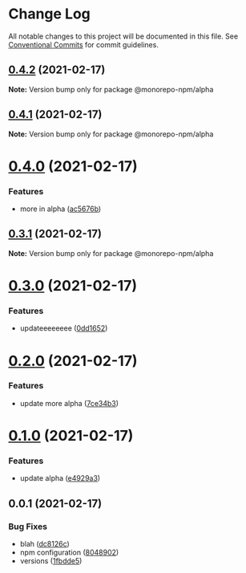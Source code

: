 # Change Log

All notable changes to this project will be documented in this file.
See [Conventional Commits](https://conventionalcommits.org) for commit guidelines.

## [0.4.2](https://github.com/developer239/monorepo-npm/compare/@monorepo-npm/alpha@0.4.1...@monorepo-npm/alpha@0.4.2) (2021-02-17)

**Note:** Version bump only for package @monorepo-npm/alpha





## [0.4.1](https://github.com/developer239/monorepo-npm/compare/@monorepo-npm/alpha@0.4.0...@monorepo-npm/alpha@0.4.1) (2021-02-17)

**Note:** Version bump only for package @monorepo-npm/alpha





# [0.4.0](https://github.com/developer239/monorepo-npm/compare/@monorepo-npm/alpha@0.3.1...@monorepo-npm/alpha@0.4.0) (2021-02-17)


### Features

* more in alpha ([ac5676b](https://github.com/developer239/monorepo-npm/commit/ac5676bf45b841e76f8ad2c143b0f4a09e1862fe))





## [0.3.1](https://github.com/developer239/monorepo-npm/compare/@monorepo-npm/alpha@0.3.0...@monorepo-npm/alpha@0.3.1) (2021-02-17)

**Note:** Version bump only for package @monorepo-npm/alpha





# [0.3.0](https://github.com/developer239/monorepo-npm/compare/@monorepo-npm/alpha@0.2.0...@monorepo-npm/alpha@0.3.0) (2021-02-17)


### Features

* updateeeeeeee ([0dd1652](https://github.com/developer239/monorepo-npm/commit/0dd165206ea75541cd6034877f608925f77fc3f0))





# [0.2.0](https://github.com/developer239/monorepo-npm/compare/@monorepo-npm/alpha@0.1.0...@monorepo-npm/alpha@0.2.0) (2021-02-17)


### Features

* update more alpha ([7ce34b3](https://github.com/developer239/monorepo-npm/commit/7ce34b300d998b0314d3f7d84c9662ed248ac53d))





# [0.1.0](https://github.com/developer239/monorepo-npm/compare/@monorepo-npm/alpha@0.0.1...@monorepo-npm/alpha@0.1.0) (2021-02-17)


### Features

* update alpha ([e4929a3](https://github.com/developer239/monorepo-npm/commit/e4929a3d80142a02ee9aea733bc5422292a85e8d))





## 0.0.1 (2021-02-17)


### Bug Fixes

* blah ([dc8126c](https://github.com/developer239/monorepo-npm/commit/dc8126caa5a27a58bf094063cf002e8bfabc7714))
* npm configuration ([8048902](https://github.com/developer239/monorepo-npm/commit/804890284f5b2e56282fc8a6b1b45440f01831be))
* versions ([1fbdde5](https://github.com/developer239/monorepo-npm/commit/1fbdde551d8ebbeee37cd276eb6745e742802266))
